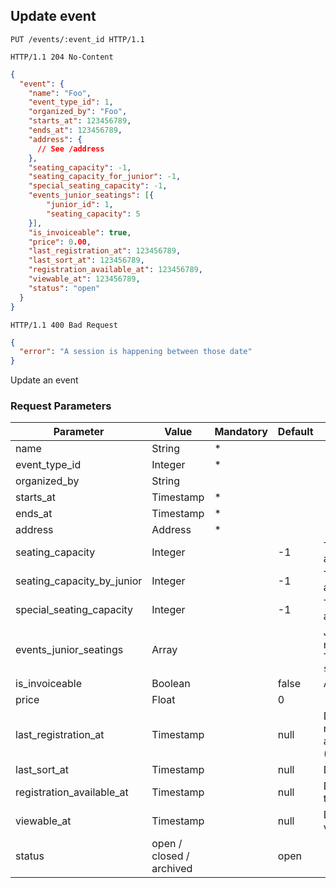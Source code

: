 ## Update event

```http
PUT /events/:event_id HTTP/1.1
```

```http
HTTP/1.1 204 No-Content
```

```json
{
  "event": {
    "name": "Foo",
    "event_type_id": 1,
    "organized_by": "Foo",
    "starts_at": 123456789,
    "ends_at": 123456789,
    "address": {
      // See /address
    },
    "seating_capacity": -1,
    "seating_capacity_for_junior": -1,
    "special_seating_capacity": -1,
    "events_junior_seatings": [{
        "junior_id": 1,
        "seating_capacity": 5
    }],
    "is_invoiceable": true,
    "price": 0.00,
    "last_registration_at": 123456789,
    "last_sort_at": 123456789,
    "registration_available_at": 123456789,
    "viewable_at": 123456789,
    "status": "open"
  }
}
```

```http
HTTP/1.1 400 Bad Request
```

```json
{
  "error": "A session is happening between those date"
}
```

Update an event

### Request Parameters

Parameter                     |  Value                    | Mandatory | Default | Description
----------------------------- | ------                    | --------- |-------- | ----------
name                          | String                    | *         |         |
event_type_id                 | Integer                   | *         |         |
organized_by                  | String                    |           |         |
starts_at                     | Timestamp                 | *         |         |
ends_at                       | Timestamp                 | *         |         |
address                       | Address                   | *         |         |
seating_capacity              | Integer                   |           | -1      | The number of seat available. -1 for no limit.
seating_capacity_by_junior    | Integer                   |           | -1      | The number of seat available. -1 for no limit.
special_seating_capacity      | Integer                   |           | -1      | The number of seat available. -1 for no limit.
events_junior_seatings        | Array                     |           |         | Junior with a specific number of seat available. This field override `seating_capacity_by_junior`
is_invoiceable                | Boolean                   |           | false   | An invoice will be created
price                         | Float                     |           | 0       |
last_registration_at          | Timestamp                 |           | null    | Date of last registration. No registration will be authorized after this date (even for the admin)
last_sort_at                  | Timestamp                 |           | null    | Date of last sort
registration_available_at     | Timestamp                 |           | null    | Date when user will be able to register
viewable_at                   | Timestamp                 |           | null    | Date when the event will be viewable
status                        | open / closed / archived  |           | open    |
